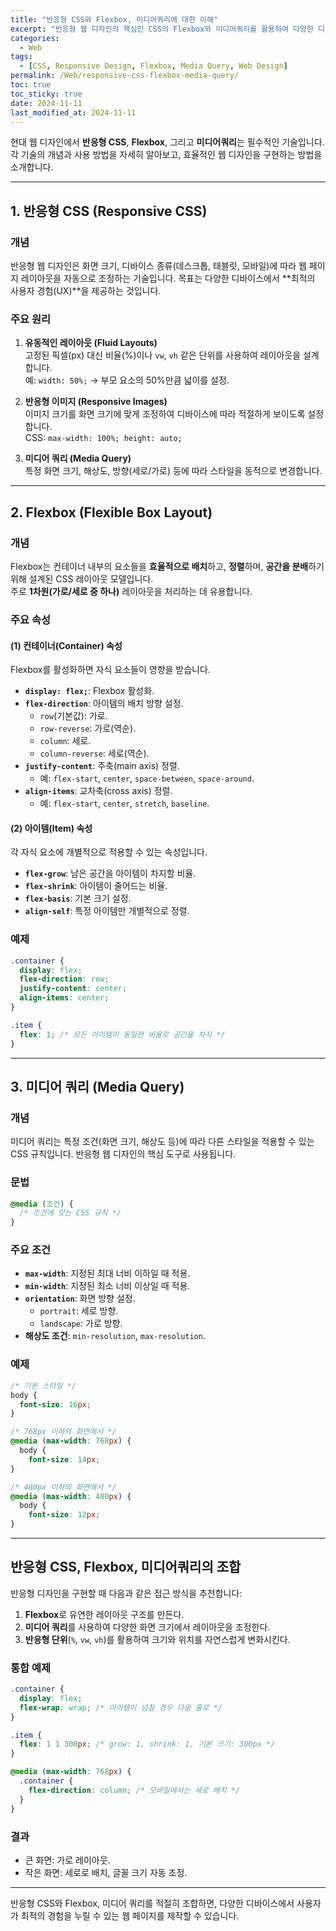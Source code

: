 ```yaml
---
title: "반응형 CSS와 Flexbox, 미디어쿼리에 대한 이해"
excerpt: "반응형 웹 디자인의 핵심인 CSS의 Flexbox와 미디어쿼리를 활용하여 다양한 디바이스에서 최적의 사용자 경험을 제공하는 방법을 알아봅니다."
categories:
  - Web
tags:
  - [CSS, Responsive Design, Flexbox, Media Query, Web Design]
permalink: /Web/responsive-css-flexbox-media-query/
toc: true
toc_sticky: true
date: 2024-11-11
last_modified_at: 2024-11-11
---
```


현대 웹 디자인에서 **반응형 CSS**, **Flexbox**, 그리고 **미디어쿼리**는 필수적인 기술입니다. 각 기술의 개념과 사용 방법을 자세히 알아보고, 효율적인 웹 디자인을 구현하는 방법을 소개합니다.

---

## 1. 반응형 CSS (Responsive CSS)

### 개념
반응형 웹 디자인은 화면 크기, 디바이스 종류(데스크톱, 태블릿, 모바일)에 따라 웹 페이지 레이아웃을 자동으로 조정하는 기술입니다. 목표는 다양한 디바이스에서 **최적의 사용자 경험(UX)**을 제공하는 것입니다.

### 주요 원리
1. **유동적인 레이아웃 (Fluid Layouts)**  
   고정된 픽셀(px) 대신 비율(%)이나 `vw`, `vh` 같은 단위를 사용하여 레이아웃을 설계합니다.  
   예: `width: 50%;` → 부모 요소의 50%만큼 넓이를 설정.

2. **반응형 이미지 (Responsive Images)**  
   이미지 크기를 화면 크기에 맞게 조정하여 디바이스에 따라 적절하게 보이도록 설정합니다.  
   CSS: `max-width: 100%; height: auto;`

3. **미디어 쿼리 (Media Query)**  
   특정 화면 크기, 해상도, 방향(세로/가로) 등에 따라 스타일을 동적으로 변경합니다.

---

## 2. Flexbox (Flexible Box Layout)

### 개념
Flexbox는 컨테이너 내부의 요소들을 **효율적으로 배치**하고, **정렬**하며, **공간을 분배**하기 위해 설계된 CSS 레이아웃 모델입니다.  
주로 **1차원(가로/세로 중 하나)** 레이아웃을 처리하는 데 유용합니다.

### 주요 속성
#### (1) **컨테이너(Container) 속성**
Flexbox를 활성화하면 자식 요소들이 영향을 받습니다.
- **`display: flex;`**: Flexbox 활성화.
- **`flex-direction`**: 아이템의 배치 방향 설정.
  - `row`(기본값): 가로.
  - `row-reverse`: 가로(역순).
  - `column`: 세로.
  - `column-reverse`: 세로(역순).
- **`justify-content`**: 주축(main axis) 정렬.
  - 예: `flex-start`, `center`, `space-between`, `space-around`.
- **`align-items`**: 교차축(cross axis) 정렬.
  - 예: `flex-start`, `center`, `stretch`, `baseline`.

#### (2) **아이템(Item) 속성**
각 자식 요소에 개별적으로 적용할 수 있는 속성입니다.
- **`flex-grow`**: 남은 공간을 아이템이 차지할 비율.
- **`flex-shrink`**: 아이템이 줄어드는 비율.
- **`flex-basis`**: 기본 크기 설정.
- **`align-self`**: 특정 아이템만 개별적으로 정렬.

### 예제
``` css
.container {
  display: flex;
  flex-direction: row;
  justify-content: center;
  align-items: center;
}

.item {
  flex: 1; /* 모든 아이템이 동일한 비율로 공간을 차지 */
}
```

---

## 3. 미디어 쿼리 (Media Query)

### 개념
미디어 쿼리는 특정 조건(화면 크기, 해상도 등)에 따라 다른 스타일을 적용할 수 있는 CSS 규칙입니다. 반응형 웹 디자인의 핵심 도구로 사용됩니다.

### 문법
``` css
@media (조건) {
  /* 조건에 맞는 CSS 규칙 */
}
```

### 주요 조건
- **`max-width`**: 지정된 최대 너비 이하일 때 적용.
- **`min-width`**: 지정된 최소 너비 이상일 때 적용.
- **`orientation`**: 화면 방향 설정.
  - `portrait`: 세로 방향.
  - `landscape`: 가로 방향.
- **해상도 조건**: `min-resolution`, `max-resolution`.

### 예제
``` css
/* 기본 스타일 */
body {
  font-size: 16px;
}

/* 768px 이하의 화면에서 */
@media (max-width: 768px) {
  body {
    font-size: 14px;
}

/* 480px 이하의 화면에서 */
@media (max-width: 480px) {
  body {
    font-size: 12px;
}
```
---

## 반응형 CSS, Flexbox, 미디어쿼리의 조합

반응형 디자인을 구현할 때 다음과 같은 접근 방식을 추천합니다:
1. **Flexbox**로 유연한 레이아웃 구조를 만든다.
2. **미디어 쿼리**를 사용하여 다양한 화면 크기에서 레이아웃을 조정한다.
3. **반응형 단위**(`%`, `vw`, `vh`)를 활용하여 크기와 위치를 자연스럽게 변화시킨다.

### 통합 예제
``` css
.container {
  display: flex;
  flex-wrap: wrap; /* 아이템이 넘칠 경우 다음 줄로 */
}

.item {
  flex: 1 1 300px; /* grow: 1, shrink: 1, 기본 크기: 300px */
}

@media (max-width: 768px) {
  .container {
    flex-direction: column; /* 모바일에서는 세로 배치 */
  }
}
```

### 결과
- 큰 화면: 가로 레이아웃.
- 작은 화면: 세로로 배치, 글꼴 크기 자동 조정.

---

반응형 CSS와 Flexbox, 미디어 쿼리를 적절히 조합하면, 다양한 디바이스에서 사용자가 최적의 경험을 누릴 수 있는 웹 페이지를 제작할 수 있습니다.
